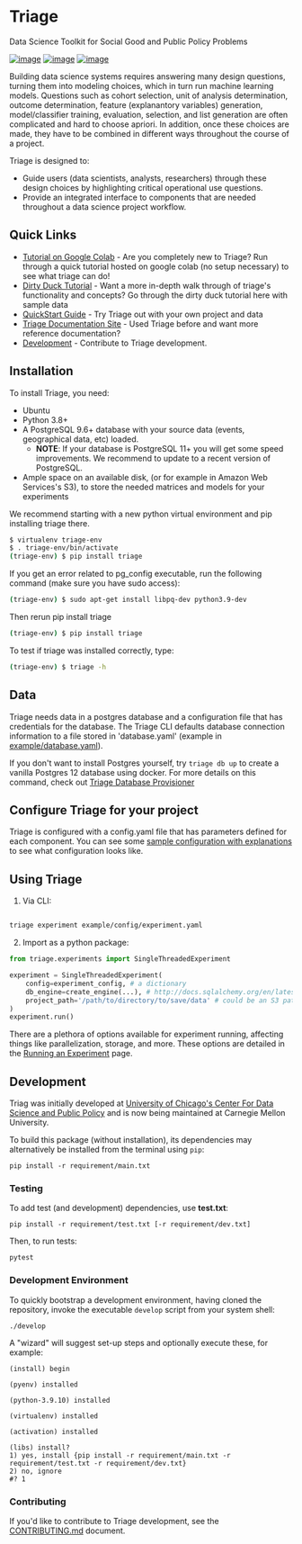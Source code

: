 Triage
======

Data Science Toolkit for Social Good and Public Policy Problems

[![image](https://travis-ci.com/dssg/triage.svg?branch=master)](https://travis-ci.org/dssg/triage)
[![image](https://codecov.io/gh/dssg/triage/branch/master/graph/badge.svg)](https://codecov.io/gh/dssg/triage)
[![image](https://codeclimate.com/github/dssg/triage.png)](https://codeclimate.com/github/dssg/triage)

Building data science systems requires answering many design questions, turning them into modeling choices, which in turn run  machine learning models. Questions such as cohort selection, unit of analysis determination, outcome determination, feature (explanantory variables) generation, model/classifier training, evaluation, selection, and list generation are often complicated and hard to choose apriori. In addition, once these choices are made, they have to be combined in different ways throughout the course of a project.

Triage is designed to:

- Guide users (data scientists, analysts, researchers) through these design choices by highlighting critical operational use questions.
- Provide an integrated interface to components that are needed throughout a data science project workflow.

## Quick Links

- [Tutorial on Google Colab](https://colab.research.google.com/github/dssg/triage/blob/master/example/colab/colab_triage.ipynb) - Are you completely new to Triage? Run through a quick tutorial hosted on google colab (no setup necessary) to see what triage can do!
- [Dirty Duck Tutorial](https://dssg.github.io/triage/dirtyduck/) - Want a more in-depth walk through of triage's functionality and concepts? Go through the dirty duck tutorial here with sample data
- [QuickStart Guide](https://dssg.github.io/triage/quickstart/) - Try Triage out with your own project and data
- [Triage Documentation Site](https://dssg.github.io/triage/) - Used Triage before and want more reference documentation?
- [Development](https://github.com/dssg/triage#development) - Contribute to Triage development.

## Installation

To install Triage, you need:

- Ubuntu 
- Python 3.8+
- A PostgreSQL 9.6+ database with your source data (events,
  geographical data, etc) loaded.
  - **NOTE**: If your database is PostgreSQL 11+ you will get some
    speed improvements. We recommend to update to a recent
    version of PostgreSQL.
- Ample space on an available disk, (or for example in Amazon Web
  Services's S3), to store the needed matrices and models for your
  experiments

We recommend starting with a new python virtual environment and pip installing triage there.
```bash
$ virtualenv triage-env
$ . triage-env/bin/activate
(triage-env) $ pip install triage
```
If you get an error related to pg_config executable, run the following command (make sure you have sudo access):
```bash
(triage-env) $ sudo apt-get install libpq-dev python3.9-dev
```
Then rerun pip install triage
```bash
(triage-env) $ pip install triage
```
To test if triage was installed correctly, type:
```bash
(triage-env) $ triage -h
```


## Data
Triage needs data in a postgres database and a configuration file that has credentials for the database. The Triage CLI defaults database connection information to a file stored in 'database.yaml' (example in [example/database.yaml](https://github.com/dssg/triage/blob/master/example/database.yaml)).

If you don't want to install Postgres yourself, try `triage db up` to create a vanilla Postgres 12 database using docker. For more details on this command, check out [Triage Database Provisioner](db.md)

## Configure Triage for your project

Triage is configured with a config.yaml file that has parameters defined for each component. You can see some [sample configuration with explanations](https://github.com/dssg/triage/blob/master/example/config/experiment.yaml) to see what configuration looks like.

## Using Triage

1. Via CLI:
```bash

triage experiment example/config/experiment.yaml
```
2. Import as a python package:
```python
from triage.experiments import SingleThreadedExperiment

experiment = SingleThreadedExperiment(
    config=experiment_config, # a dictionary
    db_engine=create_engine(...), # http://docs.sqlalchemy.org/en/latest/core/engines.html
    project_path='/path/to/directory/to/save/data' # could be an S3 path too: 's3://mybucket/myprefix/'
)
experiment.run()
```

There are a plethora of options available for experiment running, affecting things like parallelization, storage, and more. These options are detailed in the [Running an Experiment](https://dssg.github.io/triage/experiments/running/) page.

## Development

Triag was initially developed at [University of Chicago's Center For Data Science and Public Policy](http://dsapp.uchicago.edu) and is now being maintained at Carnegie Mellon University.

To build this package (without installation), its dependencies may
alternatively be installed from the terminal using `pip`:

    pip install -r requirement/main.txt

### Testing

To add test (and development) dependencies, use **test.txt**:

    pip install -r requirement/test.txt [-r requirement/dev.txt]

Then, to run tests:

    pytest

### Development Environment

To quickly bootstrap a development environment, having cloned the
repository, invoke the executable `develop` script from your system
shell:

    ./develop

A "wizard" will suggest set-up steps and optionally execute these, for
example:

    (install) begin

    (pyenv) installed

    (python-3.9.10) installed

    (virtualenv) installed

    (activation) installed

    (libs) install?
    1) yes, install {pip install -r requirement/main.txt -r requirement/test.txt -r requirement/dev.txt}
    2) no, ignore
    #? 1

### Contributing

If you'd like to contribute to Triage development, see the [CONTRIBUTING.md](https://github.com/dssg/triage/blob/master/CONTRIBUTING.md) document.
